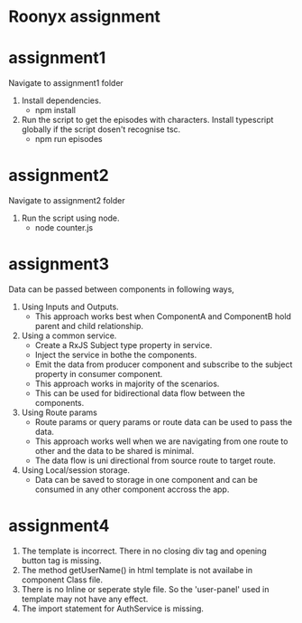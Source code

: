 # Roonyx assignment

# assignment1
Navigate to assignment1 folder
1. Install dependencies.
    - npm install
2. Run the script to get the episodes with characters. Install typescript globally if the script dosen't recognise tsc.
    - npm run episodes

# assignment2
Navigate to assignment2 folder
1. Run the script using node.
    - node counter.js

# assignment3
Data can be passed between components in following ways,
1. Using Inputs and Outputs.
    - This approach works best when ComponentA and ComponentB hold parent and child relationship.
2. Using a common service.
    - Create a RxJS Subject type property in service.
    - Inject the service in bothe the components.
    - Emit the data from producer component and subscribe to the subject property in consumer component.
    - This approach works in majority of the scenarios.
    - This can be used for bidirectional data flow between the components.
3. Using Route params
    - Route params or query params or route data can be used to pass the data.
    - This approach works well when we are navigating from one route to other and the data to be shared is minimal.
    - The data flow is uni directional from source route to target route.
4. Using Local/session storage.
    - Data can be saved to storage in one component and can be consumed in any other component accross the app.

# assignment4
1. The template is incorrect. There in no closing div tag and opening button tag is missing.
2. The method getUserName() in html template is not availabe in component Class file.
3. There is no Inline or seperate style file. So the 'user-panel' used in template may not have any effect.
4. The import statement for AuthService is missing.
